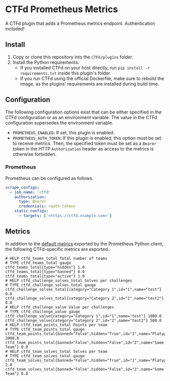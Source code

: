 # CTFd Prometheus Metrics

A CTFd plugin that adds a Prometheus metrics endpoint. Authentication included!

## Install

1. Copy or clone this repository into the `CTFd/plugins` folder.
1. Install the Python requirements.
    - If you installed CTFd on your host directly, run `pip install -r requirements.txt` inside this plugin's folder.
    - If you run CTFd using the official Dockerfile, make sure to rebuild the image, as the plugins' requirements are installed during build time.

## Configuration

The following configuration options exist that can be either specified in the CTFd configuration or as an environment variable.
The value in the CTFd configuration supersedes the environment variable.

- `PROMETHEUS_ENABLED`: If set, this plugin is enabled.
- `PROMETHEUS_AUTH_TOKEN`: If this plugin is enabled, this option must be set to receive metrics. Then, the specified token must be set as a `Bearer` token in the HTTP `Authorization` header as access to the metrics is otherwise forbidden.

### Prometheus

Prometheus can be configured as follows.

```yaml
scrape_configs:
  - job_name: 'ctfd'
    authorization:
      type: Bearer
      credentials: <auth-token>
    static_configs:
      - targets: ['<https://ctfd.example.com>']
```

## Metrics

In addition to the [default metrics](https://github.com/prometheus/client_python/tree/master#process-collector) exported by the Prometheus Python client, the following CTFd-specific metrics are exported..

```prometheus
# HELP ctfd_teams_total Total number of teams
# TYPE ctfd_teams_total gauge
ctfd_teams_total{type="hidden"} 1.0
ctfd_teams_total{type="banned"} 0.0
ctfd_teams_total{type="active"} 1.0
# HELP ctfd_challenge_solves_total Solves per challenges
# TYPE ctfd_challenge_solves_total gauge
ctfd_challenge_solves_total{category="Category 1",id="1",name="test"} 0.0
ctfd_challenge_solves_total{category="Category 2",id="2",name="test2"} 0.0
# HELP ctfd_challenge_value Value per challenges
# TYPE ctfd_challenge_value gauge
ctfd_challenge_value{category="Category 1",id="1",name="test"} 1000.0
ctfd_challenge_value{category="Category 2",id="2",name="test2"} 500.0
# HELP ctfd_team_points_total Points per team
# TYPE ctfd_team_points_total gauge
ctfd_team_points_total{banned="False",hidden="True",id="1",name="Platypwnies"} 2000.0
ctfd_team_points_total{banned="False",hidden="False",id="2",name="Some Team"} 0.0
# HELP ctfd_team_solves_total Solves per team
# TYPE ctfd_team_solves_total gauge
ctfd_team_solves_total{banned="False",hidden="True",id="1",name="Platypwnies"} 2.0
ctfd_team_solves_total{banned="False",hidden="False",id="2",name="Some Team"} 0.0
```
